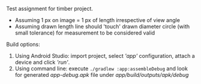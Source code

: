 Test assignment for timber project.
- Assuming 1 px on image = 1 px of length irrespective of view angle
- Assuming drawn length line should 'touch' drawn diameter circle (with small tolerance) for measurement to be considered valid

Build options:
1. Using Android Studio: import project, select *'app'* configuration, attach a device and click *'run'*.
2. Using command line: execute `./gradlew :app:assembleDebug` and look for generated *app-debug.apk* file under *app/build/outputs/apk/debug*